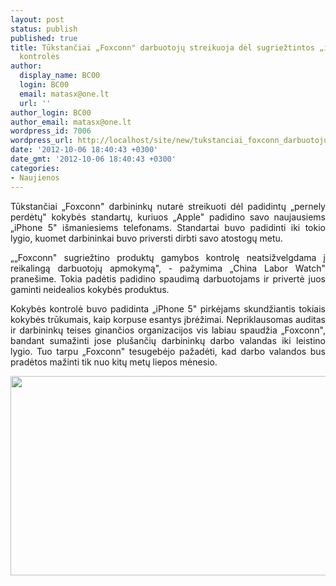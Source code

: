 ```yaml
---
layout: post
status: publish
published: true
title: Tūkstančiai „Foxconn" darbuotojų streikuoja dėl sugriežtintos „iPhone 5" gamybos
  kontrolės
author:
  display_name: BC00
  login: BC00
  email: matasx@one.lt
  url: ''
author_login: BC00
author_email: matasx@one.lt
wordpress_id: 7006
wordpress_url: http://localhost/site/new/tukstanciai_foxconn_darbuotoju_streikuoja_del_sugrieztintos_iphone_5_gamybos_kontroles/
date: '2012-10-06 18:40:43 +0300'
date_gmt: '2012-10-06 18:40:43 +0300'
categories:
- Naujienos
---
```

<p style="text-align: justify;">
	Tūkstančiai &bdquo;Foxconn&quot; darbininkų nutarė streikuoti dėl padidintų &bdquo;pernely perdėtų&quot; kokybės standartų, kuriuos &bdquo;Apple&quot; padidino savo naujausiems &bdquo;iPhone 5&quot; i&scaron;maniesiems telefonams. Standartai buvo padidinti iki tokio lygio, kuomet darbininkai buvo priversti dirbti savo atostogų metu.</p>
<p style="text-align: justify;">
	&bdquo;&bdquo;Foxconn&quot; sugriežtino produktų gamybos kontrolę neatsižvelgdama į reikalingą darbuotojų apmokymą&quot;, - pažymima &bdquo;China Labor Watch&quot; prane&scaron;ime. Tokia padėtis padidino spaudimą darbuotojams ir privertė juos gaminti neidealios kokybės produktus.</p>
<p style="text-align: justify;">
	Kokybės kontrolė buvo padidinta &bdquo;iPhone 5&quot; pirkėjams skundžiantis tokiais kokybės trūkumais, kaip korpuse esantys įbrėžimai. Nepriklausomas auditas ir darbininkų teises ginančios organizacijos vis labiau spaudžia &bdquo;Foxconn&quot;, bandant sumažinti jose plu&scaron;ančių darbininkų darbo valandas iki leistino lygio. Tuo tarpu &bdquo;Foxconn&quot; tesugebėjo pažadėti, kad darbo valandos bus pradėtos mažinti tik nuo kitų metų liepos mėnesio.</p>
<p>
	<img alt="" src="http://technews.lt/userfiles/foxconniphone_JPG.jpeg" style="width: 520px; height: 319px;" /></p>
